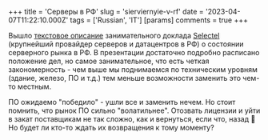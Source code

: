 +++
title = 'Серверы в РФ'
slug = 'sierviernyie-v-rf'
date = '2023-04-07T11:22:10.000Z'
tags = ['Russian', 'IT']
[params]
comments = true
+++

Вышло [текстовое описание](https://habr.com/ru/companies/oleg-bunin/articles/727366/) занимательного доклада [Selectel](https://selectel.ru/) (крупнейший провайдер серверов и датацентров в РФ) о состоянии серверного рынка в РФ. В презентации достаточно подробно расписано положение дел, но самое занимательное, что есть четкая закономерность - чем выше мы поднимаемся по техническим уровням (здание, железо, ПО и т.д.) тем меньше возможности заменить это чем-то местным.

ПО ожидаемо "победило" - ушли все и заменить нечем. Но стоит помнить, что рынок ПО сильно "волатильнее". Отозвать лицензии и уйти в закат поставщикам не так сложно, как и вернуться, если что, назад 🤫 Но будет ли кто-то ждать их возвращения к тому моменту?
